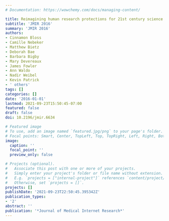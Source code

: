 ```yaml
---
# Documentation: https://wowchemy.com/docs/managing-content/

title: Reimagining human research protections for 21st century science
subtitle: 'JMIR 2016'
summary: 'JMIR 2016'
authors:
- Cinnamon Bloss
- Camille Nebeker
- Matthew Bietz
- Deborah Bae
- Barbara Bigby
- Mary Devereaux
- James Fowler
- Ann Waldo
- Nadir Weibel
- Kevin Patrick
- ' others'
tags: []
categories: []
date: '2016-01-01'
lastmod: 2021-09-23T15:50:45-07:00
featured: false
draft: false
doi: 10.2196/jmir.6634

# Featured image
# To use, add an image named `featured.jpg/png` to your page's folder.
# Focal points: Smart, Center, TopLeft, Top, TopRight, Left, Right, BottomLeft, Bottom, BottomRight.
image:
  caption: ''
  focal_point: ''
  preview_only: false

# Projects (optional).
#   Associate this post with one or more of your projects.
#   Simply enter your project's folder or file name without extension.
#   E.g. `projects = ["internal-project"]` references `content/project/deep-learning/index.md`.
#   Otherwise, set `projects = []`.
projects: []
publishDate: '2021-09-23T22:50:45.395342Z'
publication_types:
- '2'
abstract: ''
publication: '*Journal of Medical Internet Research*'
---
```

